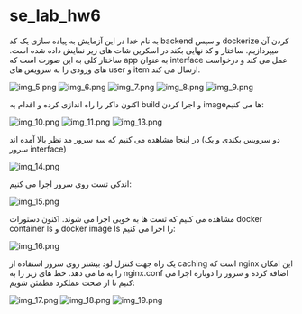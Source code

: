# se_lab_hw6

به نام خدا
در این آزمایش به پیاده سازی یک کد backend و سپس dockerize کردن آن میپردازیم. ساختار و کد نهایی بکند در اسکرین شات های زیر نمایش داده شده است. ساختار کلی به این صورت است که app به عنوان interface عمل می کند و درخواست های ورودی را به سرویس های user و item ارسال می کند.

![img_5.png](screenshots/img_5.png)
![img_6.png](screenshots/img_6.png)
![img_7.png](screenshots/img_7.png)
![img_8.png](screenshots/img_8.png)
![img_9.png](screenshots/img_9.png)

اکنون داکر را راه اندازی کرده و اقدام به build و اجرا کردن imageها می کنیم:

![img_10.png](screenshots/img_10.png)
![img_11.png](screenshots/img_11.png)
![img_13.png](screenshots/img_13.png)

در اینجا مشاهده می کنیم که سه سرور مد نظر بالا آمده اند (دو سرویس بکندی و یک سرور interface)

![img_14.png](screenshots/img_14.png)

اندکی تست روی سرور اجرا می کنیم:

![img_15.png](screenshots/img_15.png)

مشاهده می کنیم که تست ها به خوبی اجرا می شوند. اکنون دستورات docker container ls و docker image ls را اجرا می کنیم:

![img_16.png](screenshots/img_16.png)

یک راه جهت کنترل لود بیشتر روی سرور استفاده از caching است که nginx این امکان را به ما می دهد. خط های زیر را به nginx.conf اضافه کرده و سرور را دوباره اجرا می کنیم تا از صحت عملکرد مطمئن شویم:

![img_17.png](screenshots/img_17.png)
![img_18.png](screenshots/img_18.png)
![img_19.png](screenshots/img_19.png)